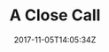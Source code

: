 ---
title: 'A Close Call'
draft: false
path: 02-las-palmas-to-mindello/_NIC0243.JPG
description: 'Our fellow competior got a little too close in a bid to get a racing start'
date: 2017-11-05T14:05:34Z
location: None
size: 6000x4000
catergory: las-palmas-to-mindello
--- 
